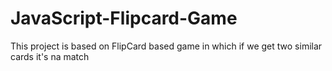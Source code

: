 # JavaScript-Flipcard-Game
This project is based on FlipCard based game in which if we get two similar cards it's na match
